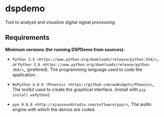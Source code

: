 # dspdemo
Tool to analyze and visualize digital signal processing.

Requirements
------------

**Minimum versions (for running DSPDemo from sources):**

* `Python 3.5 <https://www.python.org/downloads/release/python-354/>`_ or
  `Python 3.6 <https://www.python.org/downloads/release/python-364/>`_ (prefered).
The programming language used to code the application.

* `WxPython 4.0.0 (Phoenix) <https://github.com/wxWidgets/Phoenix>`_
The toolkit used to create the graphical interface. (install with `pip install wxPython`)

* `pyo 0.8.8 <http://ajaxsoundstudio.com/software/pyo/>`_
The audio engine with which the demos are coded.
